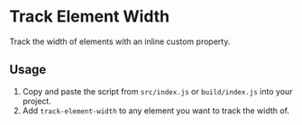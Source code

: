 # Track Element Width

Track the width of elements with an inline custom property.

## Usage

1. Copy and paste the script from `src/index.js` or `build/index.js` into your project.
2. Add `track-element-width` to any element you want to track the width of.
